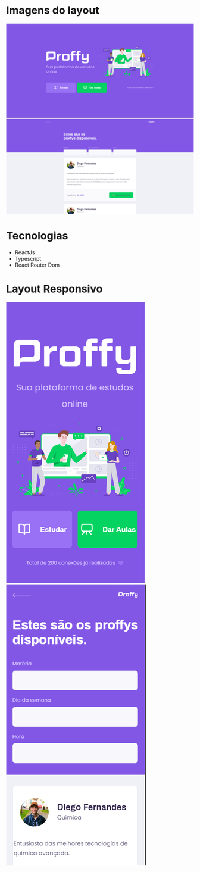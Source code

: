 # Imagens do layout
<img src="./.github/Screenshot_16.png"></img>
<img src="./.github/Screenshot_17.png"></img>

# Tecnologias 
 - ReactJs
 - Typescript
 - React Router Dom

# Layout Responsivo 
<img src="./.github/Screenshot_18.png"></img>
<img src="./.github/Screenshot_19.png"></img>


